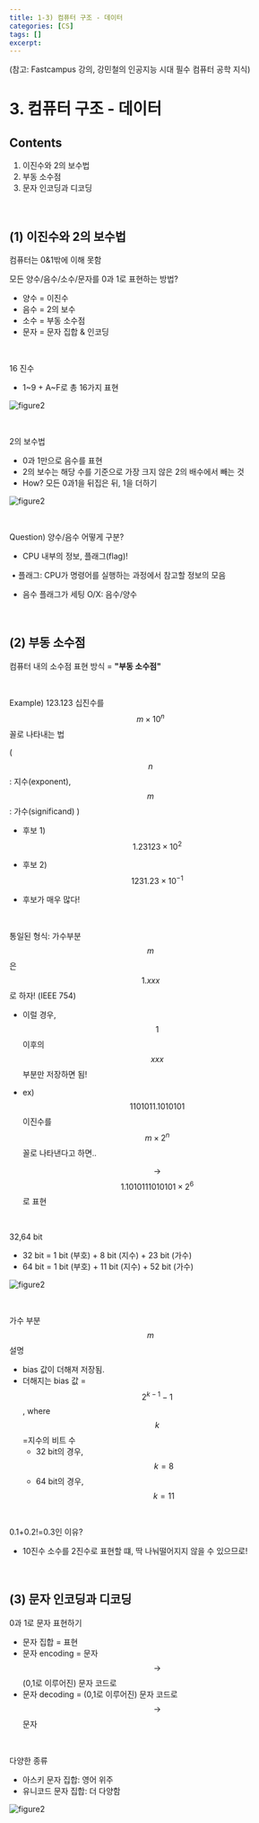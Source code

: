 ```yaml
---
title: 1-3) 컴퓨터 구조 - 데이터
categories: [CS]
tags: []
excerpt: 
---
```


<script src="https://cdn.mathjax.org/mathjax/latest/MathJax.js?config=TeX-AMS-MML_HTMLorMML" type="text/javascript"></script>

(참고: Fastcampus 강의, 강민철의 인공지능 시대 필수 컴퓨터 공학 지식)

# 3. 컴퓨터 구조 - 데이터

## Contents

1. 이진수와 2의 보수법
2. 부동 소수점
3. 문자 인코딩과 디코딩

<br>

## (1) 이진수와 2의 보수법

컴퓨터는 0&1밖에 이해 못함

모든 양수/음수/소수/문자를 0과 1로 표현하는 방법?

- 양수 = 이진수
- 음수 = 2의 보수
- 소수 = 부동 소수점
- 문자 = 문자 집합 & 인코딩

<br>

16 진수

- 1~9 + A~F로 총 16가지 표현

![figure2](/assets/img/cs/img32.png)

<br>

2의 보수법

- 0과 1만으로 음수를 표현
- 2의 보수는 해당 수를 기준으로 가장 크지 않은 2의 배수에서 빼는 것
- How? 모든 0과1을 뒤집은 뒤, 1을 더하기

![figure2](/assets/img/cs/img33.png)

<br>

Question) 양수/음수 어떻게 구분?

- CPU 내부의 정보, 플래그(flag)!

​	• 플래그: CPU가 명령어를 실행하는 과정에서 참고할 정보의 모음

- 음수 플래그가 세팅 O/X: 음수/양수

<br>

## (2) 부동 소수점

컴퓨터 내의 소수점 표현 방식 = **"부동 소수점"**

<br>

Example) 123.123 십진수를 $$m \times 10^n$$ 꼴로 나타내는 법 

( $$n$$: 지수(exponent), $$m$$: 가수(significand) )

- 후보 1) $$1.23123 \times 10^2$$
- 후보 2) $$1231.23 \times 10^{-1}$$

- 후보가 매우 많다!

<br>

통일된 형식: 가수부분 $$m$$은 $$1.xxx$$로 하자! (IEEE 754)

- 이럴 경우, $$1$$ 이후의 $$xxx$$ 부분만 저장하면 됨!

- ex) $$1101011.1010101$$ 이진수를 $$m \times 2^n$$ 꼴로 나타낸다고 하면..

  $$\rightarrow$$ $$1.1010111010101 \times 2^6$$ 로 표현

<br>

32,64 bit

- 32 bit = 1 bit (부호) + 8 bit (지수) + 23 bit (가수)
- 64 bit = 1 bit (부호) + 11 bit (지수) + 52 bit (가수)

![figure2](/assets/img/cs/img34.png)

<br>

가수 부분 $$m$$ 설명

- bias 값이 더해져 저장됨.
- 더해지는 bias 값 = $$2^{k-1}-1$$ , where $$k$$=지수의 비트 수
  - 32 bit의 경우, $$k=8$$
  - 64 bit의 경우, $$k=11$$

<br>

0.1+0.2!=0.3인 이유?

- 10진수 소수를 2진수로 표현할 떄, 딱 나눠떨어지지 않을 수 있으므로!

<br>

## (3) 문자 인코딩과 디코딩

0과 1로 문자 표현하기

- 문자 집합 = 표현 
- 문자 encoding = 문자 $$\rightarrow$$ (0,1로 이루어진) 문자 코드로
- 문자 decoding = (0,1로 이루어진) 문자 코드로 $$\rightarrow$$ 문자

<br>

다양한 종류

- 아스키 문자 집합: 영어 위주
- 유니코드 문자 집합: 더 다양함

![figure2](/assets/img/cs/img35.png)
